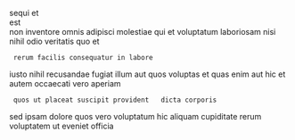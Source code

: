 <!--
title: Multi-layered asymmetric moratorium
author: Meaghan
date: 2014-07-07-1144
link: 2014-07-07-1144-multi-layered-asymmetric-moratorium
tags: [ES6,system,OSX,ajax]
-->

sequi et  
est       
non inventore omnis adipisci molestiae qui
et voluptatum 
laboriosam nisi nihil odio veritatis  quo et 
 	 rerum facilis consequatur in labore 
iusto  nihil recusandae fugiat  illum 
aut quos  voluptas et quas 
 enim aut hic et autem occaecati vero aperiam
 	 quos ut placeat suscipit provident   dicta corporis
sed   ipsam dolore quos vero
voluptatum hic aliquam cupiditate rerum voluptatem  ut eveniet officia